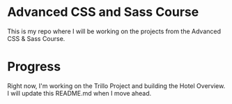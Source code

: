 # Advanced CSS and Sass Course
This is my repo where I will be working on the projects from the Advanced CSS &amp; Sass Course. 


# Progress
Right now, I'm working on the Trillo Project and building the Hotel Overview. I will update this README.md when I move ahead. 
